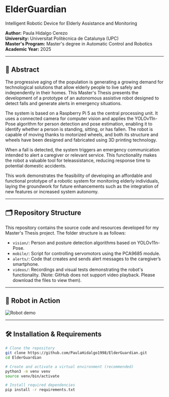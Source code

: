 # ElderGuardian
Intelligent Robotic Device for Elderly Assistance and Monitoring

**Author:** Paula Hidalgo Cerezo  
**University:** Universitat Politècnica de Catalunya (UPC)  
**Master's Program:** Master's degree in Automatic Control and Robotics  
**Academic Year:** 2025  

---

## 🧠 Abstract

The progressive aging of the population is generating a growing demand for technological solutions that allow elderly people to live safely and independently in their homes. This Master's Thesis presents the development of a prototype of an autonomous assistive robot designed to detect falls and generate alerts in emergency situations.

The system is based on a Raspberry Pi 5 as the central processing unit. It uses a connected camera for computer vision and applies the YOLOv11n-Pose algorithm for person detection and pose estimation, enabling it to identify whether a person is standing, sitting, or has fallen. The robot is capable of moving thanks to motorized wheels, and both its structure and wheels have been designed and fabricated using 3D printing technology.

When a fall is detected, the system triggers an emergency communication intended to alert a caregiver or relevant service. This functionality makes the robot a valuable tool for teleassistance, reducing response time to potential domestic accidents.

This work demonstrates the feasibility of developing an affordable and functional prototype of a robotic system for monitoring elderly individuals, laying the groundwork for future enhancements such as the integration of new features or increased system autonomy.

---

## 🗂️ Repository Structure

This repository contains the source code and resources developed for my Master's Thesis project. The folder structure is as follows:

- `vision/`: Person and posture detection algorithms based on YOLOv11n-Pose.
- `mobile/`: Script for controlling servomotors using the PCA9685 module.
- `alerts/`: Code that creates and sends alert messages to the caregiver’s smartphone.  
- `videos/`: Recordings and visual tests demonstrating the robot's functionality. (Note: GitHub does not support video playback. Please download the files to view them).

---

## 🤖 Robot in Action

![Robot demo](robot_demo_3D.gif)


---

## 🛠️ Installation & Requirements

```bash
# Clone the repository
git clone https://github.com/PaulaHidalgo1998/ElderGuardian.git
cd ElderGuardian

# Create and activate a virtual environment (recommended)
python3 -m venv venv
source venv/bin/activate

# Install required dependencies
pip install -r requirements.txt

